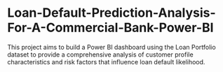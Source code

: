 # Loan-Default-Prediction-Analysis-For-A-Commercial-Bank-Power-BI
This project aims to build a Power BI dashboard using the Loan Portfolio dataset to provide a comprehensive analysis of customer profile characteristics and risk factors that influence loan default likelihood. 
